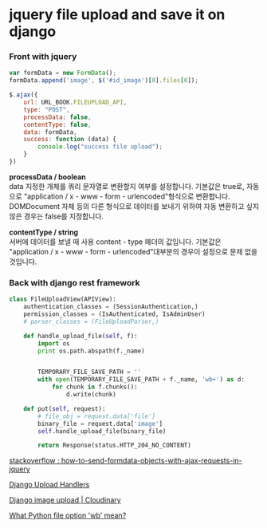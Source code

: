 # jquery file upload and save it on django

### Front with jquery
```javascript
var formData = new FormData();
formData.append('image', $('#id_image')[0].files[0]);

$.ajax({
    url: URL_BOOK.FILEUPLOAD_API,
    type: "POST",
    processData: false,
    contentType: false,
    data: formData,
    success: function (data) {
        console.log("success file upload");
    }
})
```

**processData / boolean** <br/>
data 지정한 개체를 쿼리 문자열로 변환할지 여부를 설정합니다. 기본값은 true로, 자동으로 "application / x - www - form - urlencoded"형식으로 변환합니다. DOMDocument 자체 등의 다른 형식으로 데이터를 보내기 위하여 자동 변환하고 싶지 않은 경우는 false를 지정합니다.

**contentType / string** <br/>
서버에 데이터를 보낼 때 사용 content - type 헤더의 값입니다. 기본값은 "application / x - www - form - urlencoded"대부분의 경우이 설정으로 문제 없을 것입니다.

### Back with django rest framework
```python
class FileUploadView(APIView):
    authentication_classes = (SessionAuthentication,)
    permission_classes = (IsAuthenticated, IsAdminUser)
    # parser_classes = (FileUploadParser,)

    def handle_upload_file(self, f):
        import os
        print os.path.abspath(f._name)


        TEMPORARY_FILE_SAVE_PATH = ''
        with open(TEMPORARY_FILE_SAVE_PATH + f._name, 'wb+') as d:
            for chunk in f.chunks():
                d.write(chunk)

    def put(self, request):
        # file_obj = request.data['file']
        binary_file = request.data['image']
        self.handle_upload_file(binary_file)

        return Response(status.HTTP_204_NO_CONTENT)
```


[stackoverflow : how-to-send-formdata-objects-with-ajax-requests-in-jquery](http://stackoverflow.com/questions/6974684/how-to-send-formdata-objects-with-ajax-requests-in-jquery)

[Django Upload Handlers](https://docs.djangoproject.com/en/dev/topics/http/file-uploads/#upload-handlers)

[Django image upload | Cloudinary](http://cloudinary.com/documentation/django_image_upload#direct_uploading_from_the_browser)


[What Python file option 'wb' mean?](http://stackoverflow.com/questions/2665866/what-is-the-wb-mean-in-this-code-using-python)


